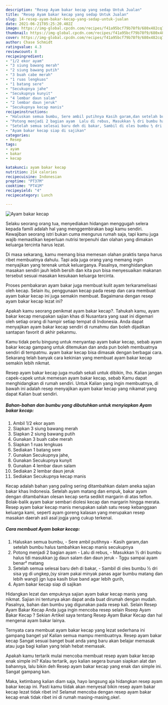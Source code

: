 ```yaml
---
description: "Resep Ayam bakar kecap yang sedap Untuk Jualan"
title: "Resep Ayam bakar kecap yang sedap Untuk Jualan"
slug: 14-resep-ayam-bakar-kecap-yang-sedap-untuk-jualan
date: 2021-06-21T05:25:20.402Z
image: https://img-global.cpcdn.com/recipes/f41a95bcf79b78f9/680x482cq70/ayam-bakar-kecap-foto-resep-utama.jpg
thumbnail: https://img-global.cpcdn.com/recipes/f41a95bcf79b78f9/680x482cq70/ayam-bakar-kecap-foto-resep-utama.jpg
cover: https://img-global.cpcdn.com/recipes/f41a95bcf79b78f9/680x482cq70/ayam-bakar-kecap-foto-resep-utama.jpg
author: Chase Schmidt
ratingvalue: 4.3
reviewcount: 8
recipeingredient:
- "1/2 ekor ayam"
- "3 siung bawang merah"
- "2 siung bawang putih"
- "3 buah cabe merah"
- "1 ruas lengkuas"
- "1 batang sere"
- "Secukupnya jahe"
- "Secukupnya kunyit"
- "4 lembar daun salam"
- "2 lembar daun jeruk"
- "Secukupnya kecap manis"
recipeinstructions:
- "Haluskan semua bumbu, Sere ambil putihnya Kasih garam,dan setelah bumbu halus tambahkan kecap manis secukupnya"
- "Potong menjadi 2 bagian ayam  Lalu di rebus, Masukkan ½ dri bumbu halus tdi masukkan jg daun salam dan daun jeruk Tggu sampai ayam benar² matang"
- "Setelah semua selesai baru deh di bakar, Sambil di oles bumbu ½ dri sisa yg di ungkep,(sy siram pakai minyak panas agar bumbu matang dan lebih wangi) jgn lupa kasih blue band agar lebih gurih,"
- "Ayam bakar kecap siap di sajikan"
categories:
- Resep
tags:
- ayam
- bakar
- kecap

katakunci: ayam bakar kecap 
nutrition: 214 calories
recipecuisine: Indonesian
preptime: "PT37M"
cooktime: "PT41M"
recipeyield: "4"
recipecategory: Lunch

---
```



![Ayam bakar kecap](https://img-global.cpcdn.com/recipes/f41a95bcf79b78f9/680x482cq70/ayam-bakar-kecap-foto-resep-utama.jpg)

Selaku seorang orang tua, menyediakan hidangan menggugah selera kepada famili adalah hal yang menggembirakan bagi kamu sendiri. Kewajiban seorang istri bukan cuma mengurus rumah saja, tapi kamu juga wajib memastikan keperluan nutrisi terpenuhi dan olahan yang dimakan keluarga tercinta harus lezat.

Di masa  sekarang, kamu memang bisa memesan olahan praktis tanpa harus ribet membuatnya dahulu. Tapi ada juga orang yang memang ingin menyajikan yang terenak untuk keluarganya. Pasalnya, menghidangkan masakan sendiri jauh lebih bersih dan kita pun bisa menyesuaikan makanan tersebut sesuai masakan kesukaan keluarga tercinta. 

Proses pembakaran ayam bakar juga membuat kulit ayam terkaramelisasi oleh kecap. Selain itu, penggunaan kecap pada resep dan cara membuat ayam bakar kecap ini juga semakin membuat. Bagaimana dengan resep ayam bakar kecap lezat ini?

Apakah kamu seorang penikmat ayam bakar kecap?. Tahukah kamu, ayam bakar kecap merupakan sajian khas di Nusantara yang saat ini digemari oleh setiap orang di hampir setiap tempat di Indonesia. Anda dapat menyajikan ayam bakar kecap sendiri di rumahmu dan boleh dijadikan santapan favorit di akhir pekanmu.

Kamu tidak perlu bingung untuk menyantap ayam bakar kecap, sebab ayam bakar kecap gampang untuk ditemukan dan anda pun boleh membuatnya sendiri di tempatmu. ayam bakar kecap bisa dimasak dengan berbagai cara. Sekarang telah banyak cara kekinian yang membuat ayam bakar kecap semakin lebih nikmat.

Resep ayam bakar kecap juga mudah sekali untuk dibikin, lho. Kalian jangan capek-capek untuk memesan ayam bakar kecap, sebab Kamu dapat menghidangkan di rumah sendiri. Untuk Kalian yang ingin membuatnya, di bawah ini adalah resep menyajikan ayam bakar kecap yang nikamat yang dapat Kalian buat sendiri.

<!--inarticleads1-->

##### Bahan-bahan dan bumbu yang dibutuhkan untuk menyiapkan Ayam bakar kecap:

1. Ambil 1/2 ekor ayam
1. Siapkan 3 siung bawang merah
1. Siapkan 2 siung bawang putih
1. Gunakan 3 buah cabe merah
1. Siapkan 1 ruas lengkuas
1. Sediakan 1 batang sere
1. Gunakan Secukupnya jahe,
1. Gunakan Secukupnya kunyit
1. Gunakan 4 lembar daun salam
1. Sediakan 2 lembar daun jeruk
1. Sediakan Secukupnya kecap manis


Kecap adalah bahan yang paling sering ditambahkan dalam aneka sajian bakar khas Indonesia. Setelah ayam matang dan empuk, bakar ayam dengan ditambahkan olesan kecap serta sedikit margarin di atas teflon. Bolak-balik ayam bakar sembari diolesi kecap dan margarin hingga merata. Resep ayam bakar kecap manis merupakan salah satu resep kebanggaan keluarga kami, seperti ayam goreng kalasan yang merupakan resep masakan daerah asli asal jogja yang cukup terkenal. 

<!--inarticleads2-->

##### Cara membuat Ayam bakar kecap:

1. Haluskan semua bumbu, - Sere ambil putihnya - Kasih garam,dan setelah bumbu halus tambahkan kecap manis secukupnya
1. Potong menjadi 2 bagian ayam  - Lalu di rebus, - Masukkan ½ dri bumbu halus tdi masukkan jg daun salam dan daun jeruk - Tggu sampai ayam benar² matang
1. Setelah semua selesai baru deh di bakar, - Sambil di oles bumbu ½ dri sisa yg di ungkep,(sy siram pakai minyak panas agar bumbu matang dan lebih wangi) jgn lupa kasih blue band agar lebih gurih,
1. Ayam bakar kecap siap di sajikan


Hidangkan lezat dan empuknya sajian ayam bakar kecap manis yang nikmat. Sajian ini tentunya akan dapat anda buat dirumah dengan mudah. Pasalnya, bahan dan bumbu yag digunakan pada resep kali. Selain Resep Ayam Bakar Kecap Anda juga ingin mencoba resep selain Rseep Ayam Bakar Kecap ? Sekian Artikel saya tentang Resep Ayam Bakar Kecap dan hal mengenai ayam bakar lainya. 

Ternyata cara membuat ayam bakar kecap yang lezat sederhana ini gampang banget ya! Kalian semua mampu membuatnya. Resep ayam bakar kecap Sangat sesuai banget buat anda yang baru akan belajar memasak atau juga bagi kalian yang telah hebat memasak.

Apakah kamu tertarik mulai mencoba membuat resep ayam bakar kecap enak simple ini? Kalau tertarik, ayo kalian segera buruan siapkan alat dan bahannya, lalu bikin deh Resep ayam bakar kecap yang enak dan simple ini. Sangat gampang kan. 

Maka, ketimbang kalian diam saja, hayo langsung aja hidangkan resep ayam bakar kecap ini. Pasti kamu tiidak akan menyesal bikin resep ayam bakar kecap lezat tidak ribet ini! Selamat mencoba dengan resep ayam bakar kecap enak tidak ribet ini di rumah masing-masing,oke!.

